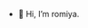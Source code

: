 - 👋 Hi, I’m romiya.

<!---
xna96/xna96 is a ✨ special ✨ repository because its `README.md` (this file) appears on your GitHub profile.
You can click the Preview link to take a look at your changes.
--->
